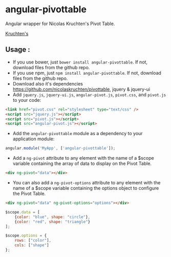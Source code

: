 # angular-pivottable
Angular wrapper for Nicolas Kruchten's Pivot Table.

[Kruchten's](https://github.com/nicolaskruchten/pivottable)

## Usage :

 - If you use bower, just `bower install angular-pivottable`. If not, download files from the github repo.
 - If you use npm, just `npm install angular-pivottable`. If not, download files from the github repo.
 - Download also it's dependencies https://github.com/nicolaskruchten/pivottable, jquery & jquery-ui
 - Add `jquery.js`, `jquery-ui.js`, `angular-pivot.js`, `pivot.css`, and `pivot.js` to your code:
```html
<link href="pivot.css" rel="stylesheet" type="text/css" />
<script src="jquery.js"></script>
<script src="pivot.js"></script>
<script src="angular-pivot.js"></script>
```

 - Add the `angular-pivottable` module as a dependency to your application module:
```js
angular.module('MyApp', ['angular-pivottable']);
```

 - Add a `ng-pivot` attribute to any element with the name of a $scope variable containing the array of data to display on the Pivot Table.
```html
<div ng-pivot="data"></div>
```
- You can also add a `ng-pivot-options` attribute to any element with the name of a $scope variable containing the options object to configure the Pivot Table.
```html
<div ng-pivot="data" ng-pivot-options="options"></div>
```

```js
$scope.data = [
    {color: "blue", shape: "circle"},
    {color: "red", shape: "triangle"}
];

$scope.options = {
    rows: ["color"],
    cols: ["shape"]
};
```